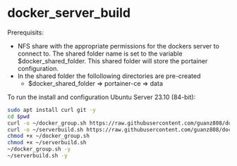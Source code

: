 # docker_server_build
Prerequisits:
* NFS share with the appropriate permissions for the dockers server to connect to.  The shared folder name is set to the variable $docker_shared_folder.  This shared folder will store the portainer configuration.
* In the shared folder the follollowing directories are pre-created
    * $docker_shared_folder => portainer-ce => data   

To run the install and configuration Ubuntu Server 23.10 (84-bit):  
```bash
sudo apt install curl git -y
cd $pwd
curl -o ~/docker_group.sh https://raw.githubusercontent.com/guanz808/docker_server_build/main/docker_group.sh
curl -o ~/serverbuild.sh https://raw.githubusercontent.com/guanz808/docker_server_build/main/serverbuild.sh
chmod +x ~/docker_group.sh
chmod +x ~/serverbuild.sh
~/docker_group.sh -y
~/serverbuild.sh -y
```